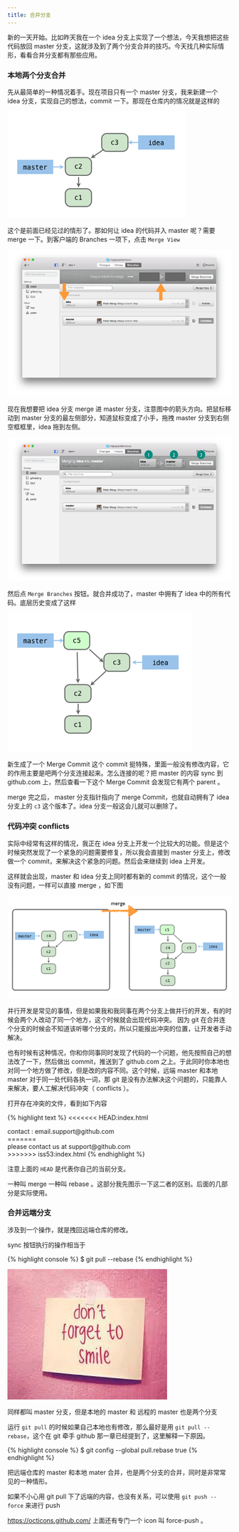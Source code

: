 ```yaml
---
title: 合并分支
---
```


<!-- 合并分支有两种主要形式， merge 和 rebase ，下面结合实际操作，说说这二者的区别。 -->

<!-- https://help.github.com/articles/merging-branches/ -->

<!-- 先讨论两个本地分支合并，再聊本地和远端分支的合并，同时都用 merge 和 rebase 两种方式 -->


新的一天开始。比如昨天我在一个 idea 分支上实现了一个想法，今天我想把这些代码放回 master 分支，这就涉及到了两个分支合并的技巧。今天找几种实际情形，看看合并分支都有那些应用。


### 本地两个分支合并

先从最简单的一种情况着手。现在项目只有一个 master 分支，我来新建一个 idea 分支，实现自己的想法，commit 一下。那现在仓库内的情况就是这样的

![](images/merge/two_branches.png)

这个是前面已经见过的情形了。那如何让 idea 的代码并入 master 呢？需要 merge 一下。到客户端的 Branches 一项下，点击 `Merge View`


![](images/merge/merge_view.png)

现在我想要把 idea 分支 merge 进 master 分支，注意图中的箭头方向。把鼠标移动到 master 分支的最左侧部分，知道鼠标变成了小手，拖拽 master 分支到右侧空框框里，idea 拖到左侧。

![](images/merge/ready_to_merge.png)

然后点 `Merge Branches` 按钮。就合并成功了，master 中拥有了 idea 中的所有代码。底层历史变成了这样

![](images/merge/after_merge.png)

新生成了一个 Merge Commit 这个 commit 挺特殊，里面一般没有修改内容，它的作用主要是吧两个分支连接起来。怎么连接的呢？把 master 的内容 sync 到 github.com 上，然后查看一下这个 Merge Commit 会发现它有两个 parent 。


merge 完之后， master 分支指针指向了 merge Commit，也就自动拥有了 idea 分支上的 `c3` 这个版本了。idea 分支一般这会儿就可以删除了。


### 代码冲突 conflicts

实际中经常有这样的情况，我正在 idea 分支上开发一个比较大的功能。但是这个时候突然发现了一个紧急的问题需要修复，所以我会直接到 master 分支上，修改做一个 commit，来解决这个紧急的问题。然后会来继续到 idea 上开发。

这样就会出现，master 和 idea 分支上同时都有新的 commit 的情况，这个一般没有问题，一样可以直接 merge ，如下图

![](images/merge/p_merge.png)


并行开发是常见的事情，但是如果我和我同事在两个分支上做并行的开发，有的时候会两个人改动了同一个地方，这个时候就会出现代码冲突。
因为 git 在合并连个分支的时候会不知道该听哪个分支的，所以只能报出冲突的位置，让开发者手动解决。

也有时候有这种情况，你和你同事同时发现了代码的一个问题，他先按照自己的想法改了一下，然后做出 commit，推送到了 github.com 之上。于此同时你本地也对同一个地方做了修改，但是改的内容不同。这个时候，远端 master 和本地 master 对于同一处代码各执一词，那 git 是没有办法解决这个问题的，只能靠人来解决，要人工解决代码冲突（ conflicts ）。

打开存在冲突的文件，看到如下内容

{% highlight text %}
<<<<<<< HEAD:index.html
<div id="footer">contact : email.support@github.com</div>
=======
<div id="footer">
 please contact us at support@github.com
</div>
>>>>>>> iss53:index.html
{% endhighlight %}

注意上面的 `HEAD` 是代表你自己的当前分支。


<!-- 

使用 客户端 会 merge no-ff 不存在 fast-forward  的情况，这个跟 github.com 网站上是一样的。

-->



一种叫 merge 一种叫 rebase 。这部分我先图示一下这二者的区别。后面的几部分是实际使用。

### 合并远端分支

涉及到一个操作，就是拽回远端仓库的修改。

sync 按钮执行的操作相当于

{% highlight console %}
$ git pull --rebase
{% endhighlight %}

![](images/tmp/default.png)

同样都叫 master 分支，但是本地的 master 和 远程的 master 也是两个分支

<!-- 如果操作中绕不开了，就给大家引入 tracking branch 的概念 -->


运行 `git pull` 的时候如果自己本地也有修改，那么最好是用 `git pull --rebase`，这个在 git 牵手 github 那一章已经提到了，这里解释一下原因。

{% highlight console %}
$ git config --global pull.rebase true
{% endhighlight %}



把远端仓库的 master 和本地 mater 合并，也是两个分支的合并，同时是非常常见的一种情形。

如果不小心用 git pull 下了远端的内容，也没有关系，可以使用 `git push --force` 来进行 push 

https://octicons.github.com/ 上面还有专门一个 icon 叫 force-push 。


